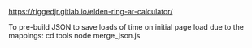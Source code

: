 https://riggedjr.gitlab.io/elden-ring-ar-calculator/

To pre-build JSON to save loads of time on initial page load due to the mappings:
cd tools
node merge_json.js